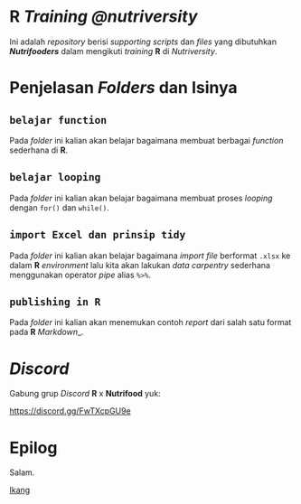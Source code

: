 # __R__ _Training @nutriversity_

Ini adalah _repository_ berisi _supporting scripts_ dan _files_ yang dibutuhkan ___Nutrifooders___ dalam mengikuti _training_ __R__ di _Nutriversity_.

# Penjelasan _Folders_ dan Isinya

## `belajar function`

Pada _folder_ ini kalian akan belajar bagaimana membuat berbagai _function_ sederhana di __R__.

## `belajar looping`

Pada _folder_ ini kalian akan belajar bagaimana membuat proses _looping_ dengan `for()` dan `while()`.

## `import Excel dan prinsip tidy`

Pada _folder_ ini kalian akan belajar bagaimana _import file_ berformat `.xlsx` ke dalam __R__ _environment_ lalu kita akan lakukan _data carpentry_ sederhana menggunakan operator _pipe_ alias `%>%`.

## `publishing in R`

Pada _folder_ ini kalian akan menemukan contoh _report_ dari salah satu format pada __R__ _Markdown__.

# _Discord_

Gabung grup _Discord_ __R__ x __Nutrifood__ yuk:

https://discord.gg/FwTXcpGU9e

# Epilog

Salam.

[Ikang](https://ikanx101.com)
